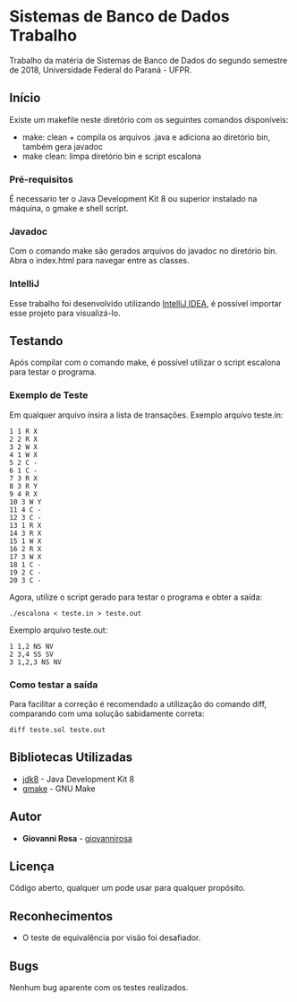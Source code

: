 # Sistemas de Banco de Dados Trabalho

Trabalho da matéria de Sistemas de Banco de Dados do segundo semestre de 2018, Universidade Federal do Paraná - UFPR.

## Início

Existe um makefile neste diretório com os seguintes comandos disponíveis:

* make: clean + compila os arquivos .java e adiciona ao diretório bin, também gera javadoc
* make clean: limpa diretório bin e script escalona

### Pré-requisitos

É necessario ter o Java Development Kit 8 ou superior instalado na máquina, o gmake e shell script.

### Javadoc

Com o comando make são gerados arquivos do javadoc no diretório bin. Abra o index.html para navegar entre as classes.

### IntelliJ

Esse trabalho foi desenvolvido utilizando [IntelliJ IDEA](https://www.jetbrains.com/idea/), é possível importar esse projeto para visualizá-lo.

## Testando

Após compilar com o comando make, é possível utilizar o script escalona para testar o programa.

### Exemplo de Teste

Em qualquer arquivo insira a lista de transações.
Exemplo arquivo teste.in:

```
1 1 R X
2 2 R X
3 2 W X
4 1 W X
5 2 C -
6 1 C -
7 3 R X
8 3 R Y
9 4 R X
10 3 W Y
11 4 C -
12 3 C -
13 1 R X
14 3 R X
15 1 W X
16 2 R X
17 3 W X
18 1 C -
19 2 C -
20 3 C -
```

Agora, utilize o script gerado para testar o programa e obter a saída:

```
./escalona < teste.in > teste.out
```

Exemplo arquivo teste.out:

```
1 1,2 NS NV
2 3,4 SS SV
3 1,2,3 NS NV
```

### Como testar a saída

Para facilitar a correção é recomendado a utilização do comando diff, comparando com uma solução sabidamente correta:

```
diff teste.sol teste.out
```

## Bibliotecas Utilizadas

* [jdk8](https://www.oracle.com/technetwork/pt/java/javase/downloads/jdk8-downloads-2133151.html) - Java Development Kit 8
* [gmake](https://www.gnu.org/software/make/) - GNU Make

## Autor

* **Giovanni Rosa** - [giovannirosa](https://github.com/giovannirosa)

## Licença

Código aberto, qualquer um pode usar para qualquer propósito.

## Reconhecimentos

* O teste de equivalência por visão foi desafiador.

## Bugs

Nenhum bug aparente com os testes realizados.